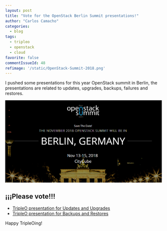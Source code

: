 ```yaml
---
layout: post
title: "Vote for the OpenStack Berlin Summit presentations!"
author: "Carlos Camacho"
categories:
  - blog
tags:
  - tripleo
  - openstack
  - cloud
favorite: false
commentIssueId: 48
refimage: '/static/OpenStack-Summit-2018.png'
---
```


I pushed some presentations for this year OpenStack summit in Berlin, the
presentations are related to updates, upgrades, backups, failures and restores.

![](/static/OpenStack-Summit-2018.png)

¡¡¡Please vote!!!
-----------------



* [TripleO presentation for Updates and Upgrades](https://www.openstack.org/summit/berlin-2018/vote-for-speakers/#/21961)
* [TripleO presentation for Backups and Restores](https://www.openstack.org/summit/berlin-2018/vote-for-speakers/#/22101)

Happy TripleOing!
